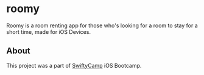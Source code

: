 # roomy
Roomy is a room renting app for those who's looking for a room to stay for a short time, made for iOS Devices.

## About

This project was a part of [SwiftyCamp](https://www.facebook.com/SwiftyCamp) iOS Bootcamp.
